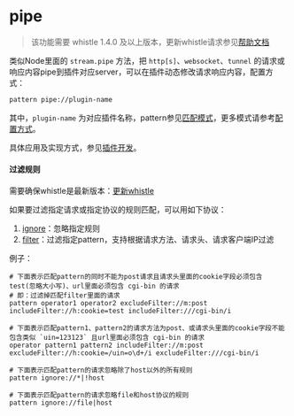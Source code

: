 # pipe
> 该功能需要 whistle 1.4.0 及以上版本，更新whistle请求参见[帮助文档](../update.html)

类似Node里面的 `stream.pipe` 方法，把 `http[s]`、`websocket`、`tunnel` 的请求或响应内容pipe到插件对应server，可以在插件动态修改请求响应内容，配置方式：
``` txt
pattern pipe://plugin-name
```
其中，`plugin-name` 为对应插件名称，pattern参见[匹配模式](../pattern.html)，更多模式请参考[配置方式](../mode.html)。

具体应用及实现方式，参见[插件开发](../plugins.html)。

#### 过滤规则
需要确保whistle是最新版本：[更新whistle](../update.html)

如果要过滤指定请求或指定协议的规则匹配，可以用如下协议：

1. [ignore](./ignore.html)：忽略指定规则
2. [filter](./filter.html)：过滤指定pattern，支持根据请求方法、请求头、请求客户端IP过滤

例子：

```
# 下面表示匹配pattern的同时不能为post请求且请求头里面的cookie字段必须包含test(忽略大小写)、url里面必须包含 cgi-bin 的请求
# 即：过滤掉匹配filter里面的请求
pattern operator1 operator2 excludeFilter://m:post includeFilter://h:cookie=test includeFilter:///cgi-bin/i

# 下面表示匹配pattern1、pattern2的请求方法为post、或请求头里面的cookie字段不能包含类似 `uin=123123` 且url里面必须包含 cgi-bin 的请求
operator pattern1 pattern2 includeFilter://m:post excludeFilter://h:cookie=/uin=o\d+/i excludeFilter:///cgi-bin/i

# 下面表示匹配pattern的请求忽略除了host以外的所有规则
pattern ignore://*|!host

# 下面表示匹配pattern的请求忽略file和host协议的规则
pattern ignore://file|host
```
